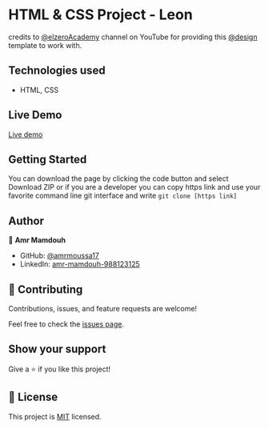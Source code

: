 # HTML & CSS Project - Leon
credits to [@elzeroAcademy](https://www.youtube.com/@ElzeroAcademy) channel on YouTube for providing this [@design](https://www.graphberry.com/item/leon-psd-agency-template)
template to work with.

## Technologies used

- HTML, CSS

## Live Demo 

[Live demo](https://leon-7881a1.netlify.app/)

## Getting Started
You can download the page by clicking the code button and select Download ZIP or if you are a developer you can copy https link and use your favorite command line git interface and write `git clone [https link] ` 

## Author

👤 **Amr Mamdouh**

- GitHub: [@amrmoussa17](https://github.com/amrmoussa17)
- LinkedIn: [amr-mamdouh-988123125](https://www.linkedin.com/in/amr-mamdouh-988123125)

## 🤝 Contributing

Contributions, issues, and feature requests are welcome!

Feel free to check the [issues page](../../issues/).

## Show your support

Give a ⭐️ if you like this project!

## 📝 License

This project is [MIT](./MIT.md) licensed.
